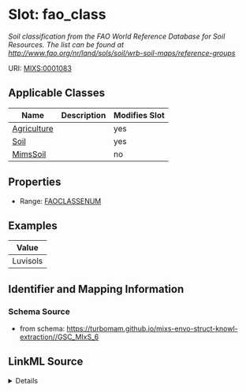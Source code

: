 # Slot: fao_class


_Soil classification from the FAO World Reference Database for Soil Resources. The list can be found at http://www.fao.org/nr/land/sols/soil/wrb-soil-maps/reference-groups_



URI: [MIXS:0001083](https://w3id.org/mixs/0001083)



<!-- no inheritance hierarchy -->




## Applicable Classes

| Name | Description | Modifies Slot |
| --- | --- | --- |
[Agriculture](Agriculture.md) |  |  yes  |
[Soil](Soil.md) |  |  yes  |
[MimsSoil](MimsSoil.md) |  |  no  |







## Properties

* Range: [FAOCLASSENUM](FAOCLASSENUM.md)






## Examples

| Value |
| --- |
| Luvisols |

## Identifier and Mapping Information







### Schema Source


* from schema: https://turbomam.github.io/mixs-envo-struct-knowl-extraction//GSC_MIxS_6




## LinkML Source

<details>
```yaml
name: fao_class
description: Soil classification from the FAO World Reference Database for Soil Resources.
  The list can be found at http://www.fao.org/nr/land/sols/soil/wrb-soil-maps/reference-groups
title: soil_taxonomic/FAO classification
notes:
- classification
examples:
- value: Luvisols
from_schema: https://turbomam.github.io/mixs-envo-struct-knowl-extraction//GSC_MIxS_6
rank: 1000
slot_uri: MIXS:0001083
multivalued: false
alias: fao_class
domain_of:
- Agriculture
- Soil
range: FAO_CLASS_ENUM

```
</details>